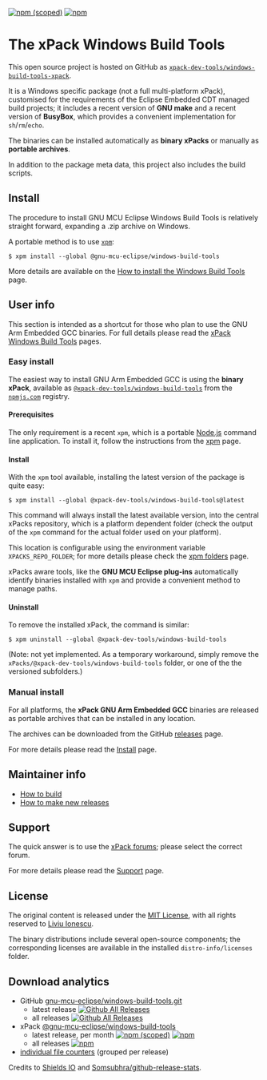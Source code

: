 [![npm (scoped)](https://img.shields.io/npm/v/@xpack-dev-tools/windows-build-tools.svg)](https://www.npmjs.com/package/@xpack-dev-tools/windows-build-tools)
[![npm](https://img.shields.io/npm/dt/@xpack-dev-tools/windows-build-tools.svg)](https://www.npmjs.com/package/@xpack-dev-tools/windows-build-tools/)

# The xPack Windows Build Tools

This open source project is hosted on GitHub as
[`xpack-dev-tools/windows-build-tools-xpack`](https://github.com/xpack-dev-tools/windows-build-tools-xpack).

It is a Windows specific package (not a full multi-platform xPack), customised
for the requirements of the Eclipse Embedded CDT managed build projects;
it includes a recent version of **GNU make** and a recent version of
**BusyBox**, which provides a convenient implementation for `sh`/`rm`/`echo`.

The binaries can be installed automatically as **binary xPacks** or manually as
**portable archives**.

In addition to the package meta data, this project also includes
the build scripts.

## Install

The procedure to install GNU MCU Eclipse Windows Build Tools is
relatively straight forward, expanding a .zip archive on Windows.

A portable method is to use [`xpm`](https://www.npmjs.com/package/xpm):

```console
$ xpm install --global @gnu-mcu-eclipse/windows-build-tools
```

More details are available on the
[How to install the Windows Build Tools](https://xpack.github.io/windows-build-tools/install/)
page.

## User info

This section is intended as a shortcut for those who plan
to use the GNU Arm Embedded GCC binaries. For full details please read the
[xPack Windows Build Tools](https://xpack.github.io/windows-build-tools/) pages.

### Easy install

The easiest way to install GNU Arm Embedded GCC is using the **binary xPack**, available as
[`@xpack-dev-tools/windows-build-tools`](https://www.npmjs.com/package/@xpack-dev-tools/windows-build-tools)
from the [`npmjs.com`](https://www.npmjs.com) registry.

#### Prerequisites

The only requirement is a recent
`xpm`, which is a portable
[Node.js](https://nodejs.org) command line application. To install it,
follow the instructions from the
[xpm](https://xpack.github.io/xpm/install/) page.

#### Install

With the `xpm` tool available, installing
the latest version of the package is quite easy:

```console
$ xpm install --global @xpack-dev-tools/windows-build-tools@latest
```

This command will always install the latest available version,
into the central xPacks repository, which is a platform dependent folder
(check the output of the `xpm` command for the actual folder used on
your platform).

This location is configurable using the environment variable
`XPACKS_REPO_FOLDER`; for more details please check the
[xpm folders](https://xpack.github.io/xpm/folders/) page.

xPacks aware tools, like the **GNU MCU Eclipse plug-ins** automatically
identify binaries installed with
`xpm` and provide a convenient method to manage paths.

#### Uninstall

To remove the installed xPack, the command is similar:

```console
$ xpm uninstall --global @xpack-dev-tools/windows-build-tools
```

(Note: not yet implemented. As a temporary workaround, simply remove the
`xPacks/@xpack-dev-tools/windows-build-tools` folder, or one of the the versioned
subfolders.)

### Manual install

For all platforms, the **xPack GNU Arm Embedded GCC** binaries are released as portable
archives that can be installed in any location.

The archives can be downloaded from the
GitHub [releases](https://github.com/xpack-dev-tools/windows-build-tools-xpack/releases/) page.

For more details please read the [Install](https://xpack.github.io/windows-build-tools/install/) page.

## Maintainer info

- [How to build](https://github.com/xpack-dev-tools/windows-build-tools-xpack/blob/xpack/README-BUILD.md)
- [How to make new releases](https://github.com/xpack-dev-tools/windows-build-tools-xpack/blob/xpack/README-RELEASE.md)

## Support

The quick answer is to use the [xPack forums](https://www.tapatalk.com/groups/xpack/);
please select the correct forum.

For more details please read the [Support](https://xpack.github.io/windows-build-tools/support/) page.

## License

The original content is released under the
[MIT License](https://opensource.org/licenses/MIT), with all rights
reserved to [Liviu Ionescu](https://github.com/ilg-ul).

The binary distributions include several open-source components; the
corresponding licenses are available in the installed
`distro-info/licenses` folder.

## Download analytics

- GitHub [gnu-mcu-eclipse/windows-build-tools.git](https://github.com/gnu-mcu-eclipse/windows-build-tools/)
  - latest release
[![Github All Releases](https://img.shields.io/github/downloads/gnu-mcu-eclipse/windows-build-tools/latest/total.svg)](https://github.com/gnu-mcu-eclipse/windows-build-tools/releases/)
  - all releases [![Github All Releases](https://img.shields.io/github/downloads/gnu-mcu-eclipse/windows-build-tools/total.svg)](https://github.com/gnu-mcu-eclipse/windows-build-tools/releases/)
- xPack [@gnu-mcu-eclipse/windows-build-tools](https://github.com/gnu-mcu-eclipse/windows-build-tools-xpack/)
  - latest release, per month
[![npm (scoped)](https://img.shields.io/npm/v/@gnu-mcu-eclipse/windows-build-tools.svg)](https://www.npmjs.com/package/@gnu-mcu-eclipse/windows-build-tools/)
[![npm](https://img.shields.io/npm/dm/@gnu-mcu-eclipse/windows-build-tools.svg)](https://www.npmjs.com/package/@gnu-mcu-eclipse/windows-build-tools/)
  - all releases [![npm](https://img.shields.io/npm/dt/@gnu-mcu-eclipse/windows-build-tools.svg)](https://www.npmjs.com/package/@gnu-mcu-eclipse/windows-build-tools/)
- [individual file counters](https://www.somsubhra.com/github-release-stats/?username=gnu-mcu-eclipse&repository=windows-build-tools) (grouped per release)

Credits to [Shields IO](https://shields.io) and [Somsubhra/github-release-stats](https://github.com/Somsubhra/github-release-stats).
